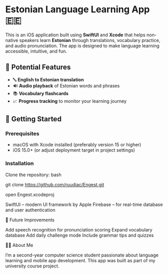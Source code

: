 # Estonian Language Learning App 🇪🇪

This is an iOS application built using **SwiftUI** and **Xcode** that helps non-native speakers learn **Estonian** through translations, vocabulary practice, and audio pronunciation. The app is designed to make language learning accessible, intuitive, and fun.

## 📱  Potential Features

- 🔤 **English to Estonian translation**
- 🔊 **Audio playback** of Estonian words and phrases
- 📚 **Vocabulary flashcards**
- 📈 **Progress tracking** to monitor your learning journey

## 🚀 Getting Started

### Prerequisites

- macOS with Xcode installed (preferably version 15 or higher)
- iOS 15.0+ (or adjust deployment target in project settings)

### Installation

Clone the repository:
   bash
   
   git clone https://github.com/ruudiac/Engest.git

   open Engest.xcodeproj



SwiftUI – modern UI framework by Apple
Firebase – for real-time database and user authentication



🤔 Future Improvements

Add speech recognition for pronunciation scoring
Expand vocabulary database
Add daily challenge mode
Include grammar tips and quizzes


🙋‍♀️ About Me

I’m a second-year computer science student passionate about language learning and mobile app development. This app was built as part of my university course project.

